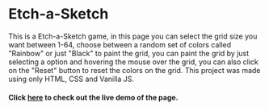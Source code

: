 # Etch-a-Sketch

This is a Etch-a-Sketch game, in this page you can select the grid size you want between 1-64, choose between a random set of colors called "Rainbow" or just "Black" to paint the grid, you can paint the grid by just selecting a option and hovering the mouse over the grid, you can also click on the "Reset" button to reset the colors on the grid. This project was made using only HTML, CSS and Vanilla JS.

#### Click [here](https://gabxyz.github.io/etch-a-sketch/) to check out the live demo of the page.
